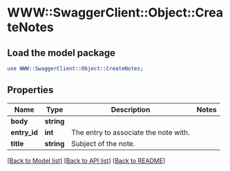 # WWW::SwaggerClient::Object::CreateNotes

## Load the model package
```perl
use WWW::SwaggerClient::Object::CreateNotes;
```

## Properties
Name | Type | Description | Notes
------------ | ------------- | ------------- | -------------
**body** | **string** |  | 
**entry_id** | **int** | The entry to associate the note with.  | 
**title** | **string** | Subject of the note.  | 

[[Back to Model list]](../README.md#documentation-for-models) [[Back to API list]](../README.md#documentation-for-api-endpoints) [[Back to README]](../README.md)


